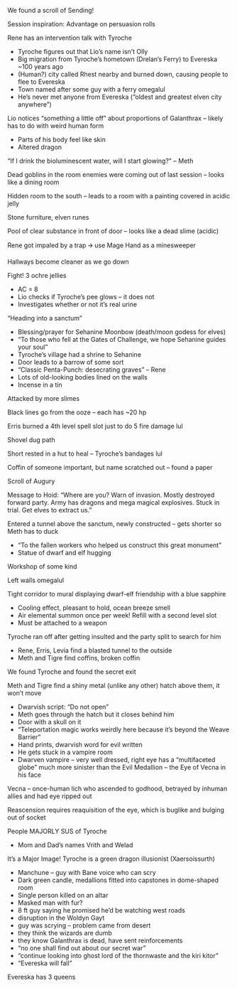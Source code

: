 We found a scroll of Sending!

Session inspiration: Advantage on persuasion rolls

Rene has an intervention talk with Tyroche

- Tyroche figures out that Lio’s name isn’t Olly
- Big migration from Tyroche’s hometown (Drelan’s Ferry) to Evereska ~100 years ago
- (Human?) city called Rhest nearby and burned down, causing people to flee to Evereska
- Town named after some guy with a ferry omegalul
- He’s never met anyone from Evereska (“oldest and greatest elven city anywhere”)

Lio notices “something a little off” about proportions of Galanthrax – likely has to do with weird human form

- Parts of his body feel like skin
- Altered dragon

“If I drink the bioluminescent water, will I start glowing?" – Meth

Dead goblins in the room enemies were coming out of last session – looks like a dining room

Hidden room to the south – leads to a room with a painting covered in acidic jelly

Stone furniture, elven runes

Pool of clear substance in front of door – looks like a dead slime (acidic)

Rene got impaled by a trap 🡪 use Mage Hand as a minesweeper

Hallways become cleaner as we go down

Fight! 3 ochre jellies

- AC = 8
- Lio checks if Tyroche’s pee glows – it does not
- Investigates whether or not it’s real urine

“Heading into a sanctum”

- Blessing/prayer for Sehanine Moonbow (death/moon godess for elves)
- “To those who fell at the Gates of Challenge, we hope Sehanine guides your soul”
- Tyroche’s village had a shrine to Sehanine
- Door leads to a barrow of some sort
- “Classic Penta-Punch: desecrating graves” – Rene
- Lots of old-looking bodies lined on the walls
- Incense in a tin

Attacked by more slimes

Black lines go from the ooze – each has ~20 hp

Erris burned a 4th level spell slot just to do 5 fire damage lul

Shovel dug path

Short rested in a hut to heal – Tyroche’s bandages lul

Coffin of someone important, but name scratched out – found a paper

Scroll of Augury

Message to Hoid: “Where are you? Warn of invasion. Mostly destroyed forward party. Army has dragons and mega magical explosives. Stuck in trial. Get elves to extract us.”

Entered a tunnel above the sanctum, newly constructed – gets shorter so Meth has to duck

- “To the fallen workers who helped us construct this great monument”
- Statue of dwarf and elf hugging

Workshop of some kind

Left walls omegalul

Tight corridor to mural displaying dwarf-elf friendship with a blue sapphire

- Cooling effect, pleasant to hold, ocean breeze smell
- Air elemental summon once per week! Refill with a second level slot
- Must be attached to a weapon

Tyroche ran off after getting insulted and the party split to search for him

- Rene, Erris, Levia find a blasted tunnel to the outside
- Meth and Tigre find coffins, broken coffin

We found Tyroche and found the secret exit

Meth and Tigre find a shiny metal (unlike any other) hatch above them, it won’t move

- Dwarvish script: “Do not open”
- Meth goes through the hatch but it closes behind him
- Door with a skull on it
- “Teleportation magic works weirdly here because it’s beyond the Weave Barrier”
- Hand prints, dwarvish word for evil written
- He gets stuck in a vampire room
- Dwarven vampire – very well dressed, right eye has a “multifaceted globe” much more sinister than the Evil Medallion – the Eye of Vecna in his face

Vecna – once-human lich who ascended to godhood, betrayed by inhuman allies and had eye ripped out

Reascension requires reaquisition of the eye, which is buglike and bulging out of socket

People MAJORLY SUS of Tyroche

- Mom and Dad’s names Vrith and Welad

It’s a Major Image! Tyroche is a green dragon illusionist (Xaersoissurth)

- Manchune – guy with Bane voice who can scry
- Dark green candle, medallions fitted into capstones in dome-shaped room
- Single person killed on an altar
- Masked man with fur?
- 8 ft guy saying he promised he’d be watching west roads
- disruption in the Woldyn Gayt
- guy was scrying – problem came from desert
- they think the wizards are dumb
- they know Galanthrax is dead, have sent reinforcements
- “no one shall find out about our secret war”
- “continue looking into ghost lord of the thornwaste and the kiri kitor”
- “Evereska will fall”

Evereska has 3 queens